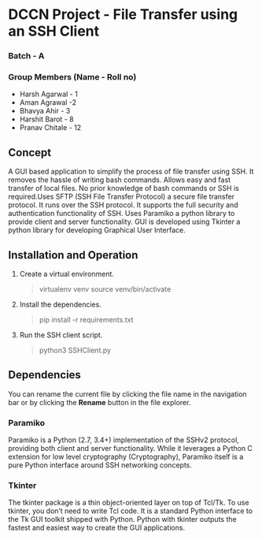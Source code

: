 # DCCN Project - File Transfer using an SSH Client

### Batch - A
### Group Members (Name - Roll no)
- Harsh Agarwal - 1
- Aman Agrawal -2
- Bhavya Ahir - 3
- Harshit Barot - 8
- Pranav Chitale - 12


## Concept

A GUI based application to simplify the process of file transfer using SSH. It removes the hassle of writing bash commands. Allows easy and fast transfer of local files. No prior knowledge of bash commands or SSH is required.Uses SFTP (SSH File Transfer Protocol) a secure file transfer protocol. It runs over the SSH protocol. It supports the full security and authentication functionality of SSH. Uses Paramiko a python library to provide client and server functionality. GUI is developed using Tkinter a python library for developing Graphical User Interface.

## Installation and Operation
1. Create a virtual environment.
	>virtualenv venv
	>source venv/bin/activate

2. Install the dependencies.
	>pip install -r requirements.txt
	
3. Run the SSH client script.
	>python3 SSHClient.py


## Dependencies

You can rename the current file by clicking the file name in the navigation bar or by clicking the **Rename** button in the file explorer.

### Paramiko
Paramiko is a Python (2.7, 3.4+) implementation of the SSHv2 protocol, providing both client and server functionality. While it leverages a Python C extension for low level cryptography (Cryptography), Paramiko itself is a pure Python interface around SSH networking concepts.

### Tkinter
The tkinter package is a thin object-oriented layer on top of Tcl/Tk. To use tkinter, you don’t need to write Tcl code. It is a standard Python interface to the Tk GUI toolkit shipped with Python. Python with tkinter outputs the fastest and easiest way to create the GUI applications.

